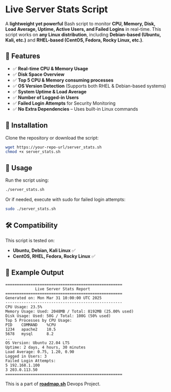 # Live Server Stats Script

A **lightweight yet powerful** Bash script to monitor **CPU, Memory, Disk, Load Average, Uptime, Active Users, and Failed Logins** in real-time. This script works on **any Linux distribution**, including **Debian-based (Ubuntu, Kali, etc.)** and **RHEL-based (CentOS, Fedora, Rocky Linux, etc.)**.

## 📌 Features
- ✅ **Real-time CPU & Memory Usage**
- ✅ **Disk Space Overview**
- ✅ **Top 5 CPU & Memory consuming processes**
- ✅ **OS Version Detection** (Supports both RHEL & Debian-based systems)
- ✅ **System Uptime & Load Average**
- ✅ **Number of Logged-in Users**
- ✅ **Failed Login Attempts** for Security Monitoring
- ✅ **No Extra Dependencies** – Uses built-in Linux commands

## 🚀 Installation
Clone the repository or download the script:
```sh
wget https://your-repo-url/server_stats.sh
chmod +x server_stats.sh
```

## 📌 Usage
Run the script using:
```sh
./server_stats.sh
```
Or if needed, execute with sudo for failed login attempts:
```sh
sudo ./server_stats.sh
```

## 🛠️ Compatibility
This script is tested on:
- **Ubuntu, Debian, Kali Linux** ✅
- **CentOS, RHEL, Fedora, Rocky Linux** ✅

## 🔹 Example Output
```
===================================================
             Live Server Stats Report              
===================================================
Generated on: Mon Mar 31 10:00:00 UTC 2025
---------------------------------------------------
CPU Usage: 23.5%
Memory Usage: Used: 2048MB / Total: 8192MB (25.00% used)
Disk Usage: Used: 50G / Total: 100G (50% used)
Top 5 Processes by CPU Usage:
PID    COMMAND    %CPU
1234   apache2    10.5
5678   mysql      8.2
...
OS Version: Ubuntu 22.04 LTS
Uptime: 2 days, 4 hours, 30 minutes
Load Average: 0.75, 1.20, 0.90
Logged in Users: 3
Failed Login Attempts:
5 192.168.1.100
3 203.0.113.50
===================================================
```
This is a part of **[roadmap.sh](https://roadmap.sh/projects/server-stats)** Devops Project.

